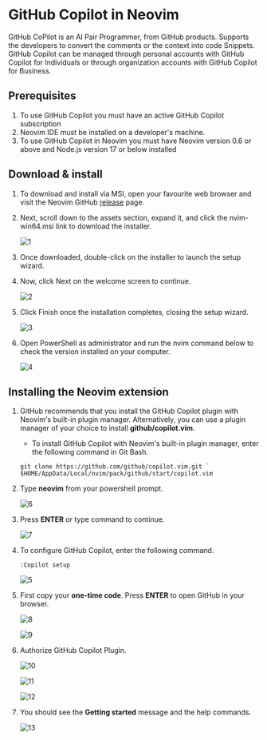 # GitHub Copilot in Neovim

GitHub CoPilot is an AI Pair Programmer, from GitHub products. Supports the developers to convert the comments or the context into code Snippets. GitHub Copilot can be managed through personal accounts with GitHub Copilot for Individuals or through organization accounts with GitHub Copilot for Business.

## Prerequisites

1. To use GitHub Copilot you must have an active GitHub Copilot subscription
2. Neovim IDE must be installed on a developer's machine. 
3. To use GitHub Copilot in Neovim you must have Neovim version 0.6 or above and Node.js version 17 or below installed

## Download & install

1. To download and install via MSI, open your favourite web browser and visit the Neovim GitHub [release](https://github.com/neovim/neovim/releases) page.
2. Next, scroll down to the assets section, expand it, and click the nvim-win64.msi link to download the installer.

   ![1](https://user-images.githubusercontent.com/92542803/220366127-d55f8d46-5b14-4d5b-bfae-06be2e232525.png)

3. Once downloaded, double-click on the installer to launch the setup wizard.
4. Now, click Next on the welcome screen to continue.

   ![2](https://user-images.githubusercontent.com/92542803/220366694-c82506cc-ed5c-48aa-9759-bc0a4c459586.png)

5. Click Finish once the installation completes, closing the setup wizard.
   
   ![3](https://user-images.githubusercontent.com/92542803/220367351-cd173a57-4c6f-4767-a64e-745ec07484af.png)

6. Open PowerShell as administrator and run the nvim command below to check the version installed on your computer.

   ![4](https://user-images.githubusercontent.com/92542803/220367977-d4ee6988-8c2d-4787-9039-f7b26acf8707.png)

## Installing the Neovim extension

1. GitHub recommends that you install the GitHub Copilot plugin with Neovim's built-in plugin manager. Alternatively, you can use a plugin manager of your choice to install **github/copilot.vim**.

   - To install GitHub Copilot with Neovim's built-in plugin manager, enter the following command in Git Bash.
   
   ```
   git clone https://github.com/github/copilot.vim.git `
   $HOME/AppData/Local/nvim/pack/github/start/copilot.vim
   ```
   
2. Type **neovim** from your powershell prompt.
   
   ![6](https://user-images.githubusercontent.com/92542803/220370921-6e3360f4-047c-4831-8c47-eac8aee5b038.png)

2. Press **ENTER** or type command to continue.
   
   ![7](https://user-images.githubusercontent.com/92542803/220371100-6e497279-4547-422f-ac90-062d730e6b2b.png)

3. To configure GitHub Copilot, enter the following command.
   
   ```
   :Copilot setup
   ```
   ![5](https://user-images.githubusercontent.com/92542803/220370243-d62d1d7d-a444-4a44-8837-16dbb3beecf0.png)

4. First copy your **one-time code**. Press **ENTER** to open GitHub in your browser.
   
   ![8](https://user-images.githubusercontent.com/92542803/220371556-8c2c2332-2060-419e-a28b-5c9cfb12f4c2.png)
   
   ![9](https://user-images.githubusercontent.com/92542803/220371788-5c64379a-98f4-46c5-82d9-4a8ea5dec7f5.png)

5. Authorize GitHub Copilot Plugin.
   
   ![10](https://user-images.githubusercontent.com/92542803/220372199-6478f300-8dfa-41db-b004-b0a04ac23ce5.png)
   
   ![11](https://user-images.githubusercontent.com/92542803/220372206-bcca396f-7fa1-49a2-b3c8-36fdd14de064.png)
   
   ![12](https://user-images.githubusercontent.com/92542803/220372208-5ac22d6b-4c9a-4520-bf67-69f4d694cc63.png)

6. You should see the **Getting started** message and the help commands.

   ![13](https://user-images.githubusercontent.com/92542803/220372604-948d83c7-0264-4f25-8f23-b948660f1163.png)

